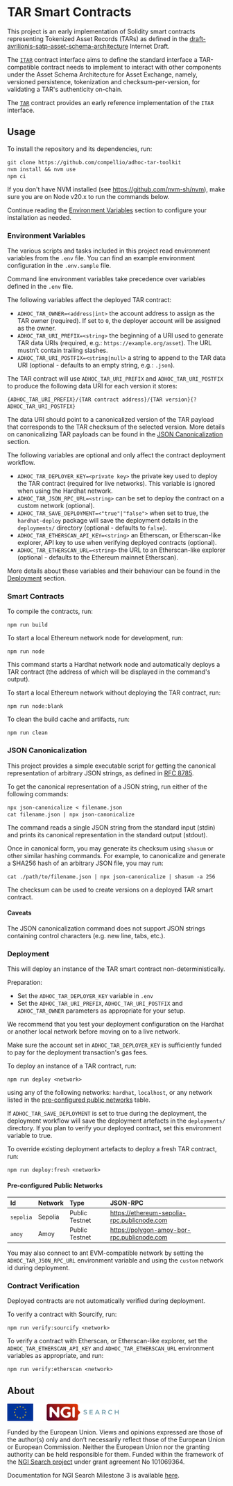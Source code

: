 # TAR Smart Contracts

This project is an early implementation of Solidity smart contracts representing Tokenized Asset Records (TARs) as defined in the [draft-avrilionis-satp-asset-schema-architecture](https://datatracker.ietf.org/doc/draft-avrilionis-satp-asset-schema-architecture) Internet Draft.

The [`ITAR`](./contracts/ITAR.sol) contract interface aims to define the standard interface a TAR-compatible contract needs to implement to interact with other components under the Asset Schema Architecture for Asset Exchange, namely, versioned persistence, tokenization and checksum-per-version, for validating a TAR's authenticity on-chain.

The [`TAR`](./contracts/TAR.sol) contract provides an early reference implementation of the `ITAR` interface.

## Usage

To install the repository and its dependencies, run:

```shell
git clone https://github.com/compellio/adhoc-tar-toolkit
nvm install && nvm use
npm ci
```

If you don't have NVM installed (see https://github.com/nvm-sh/nvm), make sure you are on Node v20.x to run the commands below.

Continue reading the [Environment Variables](#environment-variables) section to configure your installation as needed.

### Environment Variables

The various scripts and tasks included in this project read environment variables from the `.env` file. You can find an example environment configuration in the `.env.sample` file.

Command line environment variables take precedence over variables defined in the `.env` file.

The following variables affect the deployed TAR contract:

- `ADHOC_TAR_OWNER=<address|int>` the account address to assign as the TAR owner (required). If set to `0`, the deployer account will be assigned as the owner.
- `ADHOC_TAR_URI_PREFIX=<string>` the beginning of a URI used to generate TAR data URIs (required, e.g.: `https://example.org/asset`). The URL mustn’t contain trailing slashes.
- `ADHOC_TAR_URI_POSTFIX=<string|null>` a string to append to the TAR data URI (optional - defaults to an empty string, e.g.: `.json`).

The TAR contract will use `ADHOC_TAR_URI_PREFIX` and `ADHOC_TAR_URI_POSTFIX` to produce the following data URI for each version it stores:

```
{ADHOC_TAR_URI_PREFIX}/{TAR contract address}/{TAR version}{?ADHOC_TAR_URI_POSTFIX}
```

The data URI should point to a canonicalized version of the TAR payload that corresponds to the TAR checksum of the selected version. More details on canonicalizing TAR payloads can be found in the [JSON Canonicalization](#json-canonicalization) section.

The following variables are optional and only affect the contract deployment workflow.

- `ADHOC_TAR_DEPLOYER_KEY=<private key>` the private key used to deploy the TAR contract (required for live networks). This variable is ignored when using the Hardhat network.
- `ADHOC_TAR_JSON_RPC_URL=<string>` can be set to deploy the contract on a custom network (optional).
- `ADHOC_TAR_SAVE_DEPLOYMENT=<"true"|"false">` when set to true, the `hardhat-deploy` package will save the deployment details in the `deployments/` directory (optional - defaults to `false`).
- `ADHOC_TAR_ETHERSCAN_API_KEY=<string>` an Etherscan, or Etherscan-like explorer, API key to use when verifying deployed contracts (optional).
- `ADHOC_TAR_ETHERSCAN_URL=<string>` the URL to an Etherscan-like explorer (optional - defaults to the Ethereum mainnet Etherscan).

More details about these variables and their behaviour can be found in the [Deployment](#deployment) section.

### Smart Contracts

To compile the contracts, run:

```shell
npm run build
```

To start a local Ethereum network node for development, run:

```shell
npm run node
```

This command starts a Hardhat network node and automatically deploys a TAR contract (the address of which will be displayed in the command's output).

To start a local Ethereum network without deploying the TAR contract, run:

```shell
npm run node:blank
```

To clean the build cache and artifacts, run:

```shell
npm run clean
```

### JSON Canonicalization

This project provides a simple executable script for getting the canonical representation of arbitrary JSON strings, as defined in [RFC 8785](https://www.rfc-editor.org/rfc/rfc8785.html).

To get the canonical representation of a JSON string, run either of the following commands:

```shell
npx json-canonicalize < filename.json
cat filename.json | npx json-canonicalize
```

The command reads a single JSON string from the standard input (stdin) and prints its canonical representation in the standard output (stdout).

Once in canonical form, you may generate its checksum using `shasum` or other similar hashing commands. For example, to canonicalize and generate a SHA256 hash of an arbitrary JSON file, you may run:

```shell
cat ./path/to/filename.json | npx json-canonicalize | shasum -a 256
```

The checksum can be used to create versions on a deployed TAR smart contract.

#### Caveats

The JSON canonicalization command does not support JSON strings containing control characters (e.g. new line, tabs, etc.).

### Deployment

This will deploy an instance of the TAR smart contract non-deterministically.

Preparation:

- Set the `ADHOC_TAR_DEPLOYER_KEY` variable in `.env`
- Set the `ADHOC_TAR_URI_PREFIX`, `ADHOC_TAR_URI_POSTFIX` and `ADHOC_TAR_OWNER` parameters as appropriate for your setup.

We recommend that you test your deployment configuration on the Hardhat or another local network before moving on to a live network.

Make sure the account set in `ADHOC_TAR_DEPLOYER_KEY` is sufficiently funded to pay for the deployment transaction's gas fees.

To deploy an instance of a TAR contract, run:

```shell
npm run deploy <network>
```

using any of the following networks: `hardhat`, `localhost`, or any network listed in the [pre-configured public networks](#pre-configured-public-networks) table.

If `ADHOC_TAR_SAVE_DEPLOYMENT` is set to true during the deployment, the deployment workflow will save the deployment artefacts in the `deployments/` directory. If you plan to verify your deployed contract, set this environment variable to true.

To override existing deployment artefacts to deploy a fresh TAR contract, run:

```shell
npm run deploy:fresh <network>
```

#### Pre-configured Public Networks

| Id          | Network   | Type           | JSON-RPC                                    |
|:------------|:----------|:---------------|:--------------------------------------------|
| `sepolia`   | Sepolia   | Public Testnet | https://ethereum-sepolia-rpc.publicnode.com |
| `amoy`      | Amoy      | Public Testnet | https://polygon-amoy-bor-rpc.publicnode.com |

You may also connect to ant EVM-compatible network by setting the `ADHOC_TAR_JSON_RPC_URL` environment variable and using the `custom` network id during deployment.

### Contract Verification

Deployed contracts are not automatically verified during deployment.

To verify a contract with Sourcify, run:

```shell
npm run verify:sourcify <network>
```

To verify a contract with Etherscan, or Etherscan-like explorer, set the `ADHOC_TAR_ETHERSCAN_API_KEY` and `ADHOC_TAR_ETHERSCAN_URL` environment variables as appropriate, and run:

```shell
npm run verify:etherscan <network>
```

## About

<img src="./assets/images/ngi-search.png" height="40" alt="NGI Search">

Funded by the European Union. Views and opinions expressed are those of the author(s) only and don’t necessarily reflect those of the European Union or European Commission. Neither the European Union nor the granting authority can be held responsible for them. Funded within the framework of the [NGI Search project](https://www.ngisearch.eu/) under grant agreement No 101069364.

Documentation for NGI Search Milestone 3 is available [here](./docs/ngi-search/milestone-3).
